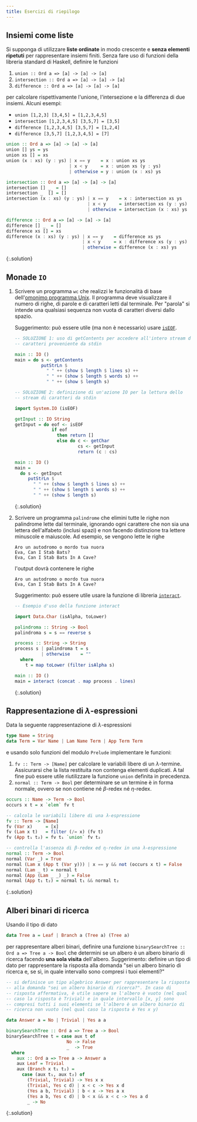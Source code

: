 ```yaml
---
title: Esercizi di riepilogo
---
```


## Insiemi come liste

Si supponga di utilizzare **liste ordinate** in modo crescente e
**senza elementi ripetuti** per rappresentare insiemi finiti.  Senza
fare uso di funzioni della libreria standard di Haskell, definire le
funzioni

1. `union :: Ord a => [a] -> [a] -> [a]`
2. `intersection :: Ord a => [a] -> [a] -> [a]`
3. `difference :: Ord a => [a] -> [a] -> [a]`

per calcolare rispettivamente l'unione, l'intersezione e la
differenza di due insiemi. Alcuni esempi:

* `union [1,2,3] [3,4,5] = [1,2,3,4,5]`
* `intersection [1,2,3,4,5] [3,5,7] = [3,5]`
* `difference [1,2,3,4,5] [3,5,7] = [1,2,4]`
* `difference [3,5,7] [1,2,3,4,5] = [7]`

``` haskell
union :: Ord a => [a] -> [a] -> [a]
union [] ys = ys
union xs [] = xs
union (x : xs) (y : ys) | x == y    = x : union xs ys
                        | x < y     = x : union xs (y : ys)
                        | otherwise = y : union (x : xs) ys

intersection :: Ord a => [a] -> [a] -> [a]
intersection [] _  = []
intersection _  [] = []
intersection (x : xs) (y : ys) | x == y    = x : intersection xs ys
                               | x < y     = intersection xs (y : ys)
                               | otherwise = intersection (x : xs) ys

difference :: Ord a => [a] -> [a] -> [a]
difference [] _  = []
difference xs [] = xs
difference (x : xs) (y : ys) | x == y    = difference xs ys
                             | x < y     = x : difference xs (y : ys)
                             | otherwise = difference (x : xs) ys
```
{:.solution}

## Monade `IO`

1. Scrivere un programma `wc` che realizzi le funzionalità di base
   dell'[omonimo programma
   Unix](https://it.wikipedia.org/wiki/Wc_(Unix)). Il programma deve
   visualizzare il numero di righe, di parole e di caratteri letti
   dal terminale. Per "parola" si intende una qualsiasi sequenza non
   vuota di caratteri diversi dallo spazio.

   Suggerimento: può essere utile (ma non è necessario) usare
   [`isEOF`](https://hoogle.haskell.org/?hoogle=isEOF).

   ``` haskell
   -- SOLUZIONE 1: uso di getContents per accedere all'intero stream di
   -- caratteri proveniente da stdin

   main :: IO ()
   main = do s <- getContents
             putStrLn $
               " " ++ (show $ length $ lines s) ++
               " " ++ (show $ length $ words s) ++
               " " ++ (show $ length s)

   -- SOLUZIONE 2: definizione di un'azione IO per la lettura dello
   -- stream di caratteri da stdin

   import System.IO (isEOF)

   getInput :: IO String
   getInput = do eof <- isEOF
                 if eof
                   then return []
                   else do c <- getChar
                           cs <- getInput
                           return (c : cs)

   main :: IO ()
   main =
     do s <- getInput
        putStrLn $
          " " ++ (show $ length $ lines s) ++
          " " ++ (show $ length $ words s) ++
          " " ++ (show $ length s)
   ```
   {:.solution}
2. Scrivere un programma `palindrome` che elimini tutte le
   righe non palindrome lette dal terminale, ignorando ogni carattere
   che non sia una lettera dell'alfabeto (inclusi spazi) e non
   facendo distinzione tra lettere minuscole e maiuscole. Ad esempio,
   se vengono lette le righe

   ```
   Aro un autodromo o mordo tua nuora
   Eva, Can I Stab Bats?
   Eva, Can I Stab Bats In A Cave?
   ```

   l'output dovrà contenere le righe

   ```
   Aro un autodromo o mordo tua nuora
   Eva, Can I Stab Bats In A Cave?
   ```

   Suggerimento: può essere utile usare la funzione di libreria
   [`interact`](https://hoogle.haskell.org/?hoogle=interact&scope=set%3Aincluded-with-ghc).

   ``` haskell
   -- Esempio d'uso della funzione interact

   import Data.Char (isAlpha, toLower)

   palindroma :: String -> Bool
   palindroma s = s == reverse s

   process :: String -> String
   process s | palindroma t = s
			 | otherwise    = ""
	 where
	   t = map toLower (filter isAlpha s)

   main :: IO ()
   main = interact (concat . map process . lines)
   ```
   {:.solution}

## Rappresentazione di $\lambda$-espressioni <i class="fas fa-skull"></i>

Data la seguente rappresentazione di $\lambda$-espressioni

``` haskell
type Name = String
data Term = Var Name | Lam Name Term | App Term Term
```

e usando solo funzioni del modulo `Prelude` implementare le
funzioni:

1. `fv :: Term -> [Name]` per calcolare le variabili libere di un
   $\lambda$-termine. Assicurarsi che la lista restituita non
   contenga elementi duplicati. A tal fine può essere utile
   riutilizzare la funzione `union` definita in precedenza.
2. `normal :: Term -> Bool` per determinare se un termine è in forma
   normale, ovvero se non contiene né $\beta$-redex né $\eta$-redex.

``` haskell
occurs :: Name -> Term -> Bool
occurs x t = x `elem` fv t

-- calcola le variabili libere di una λ-espressione
fv :: Term -> [Name]
fv (Var x)     = [x]
fv (Lam x t)   = filter (/= x) (fv t)
fv (App t₁ t₂) = fv t₁ `union` fv t₂

-- controlla l'assenza di β-redex ed η-redex in una λ-espressione
normal :: Term -> Bool
normal (Var _) = True
normal (Lam x (App t (Var y))) | x == y && not (occurs x t) = False
normal (Lam _ t) = normal t
normal (App (Lam _ _) _) = False
normal (App t₁ t₂) = normal t₁ && normal t₂
```
{:.solution}

## Alberi binari di ricerca <i class="fas fa-skull"></i> <i class="fas fa-skull"></i>

Usando il tipo di dato

``` haskell
data Tree a = Leaf | Branch a (Tree a) (Tree a)
```

per rappresentare alberi binari, definire una funzione
`binarySearchTree :: Ord a => Tree a -> Bool` che determini se un
albero è un albero binario di ricerca facendo **una sola visita**
dell'albero. Suggerimento: definire un tipo di dato per
rappresentare la risposta alla domanda "sei un albero binario di
ricerca e, se sì, in quale intervallo sono compresi i tuoi
elementi?"

``` haskell
-- si definisce un tipo algebrico Answer per rappresentare la risposta
-- alla domanda "sei un albero binario di ricerca?". In caso di
-- risposta affermativa, è utile sapere se l'albero è vuoto (nel qual
-- caso la risposta è Trivial) e in quale intervallo [x, y] sono
-- compresi tutti i suoi elementi se l'albero è un albero binario di
-- ricerca non vuoto (nel qual caso la risposta è Yes x y)

data Answer a = No | Trivial | Yes a a

binarySearchTree :: Ord a => Tree a -> Bool
binarySearchTree t = case aux t of
                       No -> False
                       _  -> True
  where
    aux :: Ord a => Tree a -> Answer a
    aux Leaf = Trivial
    aux (Branch x t₁ t₂) =
      case (aux t₁, aux t₂) of
        (Trivial, Trivial) -> Yes x x
        (Trivial, Yes c d) | x < c -> Yes x d
        (Yes a b, Trivial) | b < x -> Yes a x
        (Yes a b, Yes c d) | b < x && x < c -> Yes a d
        _ -> No
```
{:.solution}
